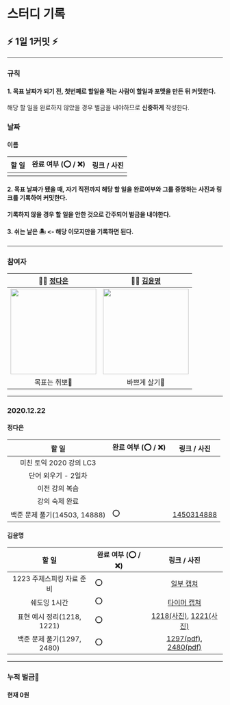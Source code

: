 # 스터디 기록

## :zap: 1일 1커밋 :zap:


---

### 규칙
#### 1. 목표 날짜가 되기 전, 첫번째로 할일을 적는 사람이 할일과 포맷을 만든 뒤 커밋한다.
 해당 할 일을 완료하지 않았을 경우 벌금을 내야하므로 **신중하게** 작성한다.

### 날짜

#### 이름

| 할 일 | 완료 여부 (⭕ / ❌) | 링크 / 사진 |
|:-----:| ------------------- |:-----------:|
|       |                     |             |


#### 2. 목표 날짜가 됐을 때, 자기 직전까지 해당 할 일을 완료여부와 그를 증명하는 사진과 링크를 기록하여 커밋한다.
#### 기록하지 않을 경우 할 일을 안한 것으로 간주되어 벌금을 내야한다.

#### 3. 쉬는 날은 🏝 <- 해당 이모지만을 기록하면 된다.

---

### 참여자

| 👩‍💻 [정다은](https://github.com/jeongdaeun98) | 👩‍💻 [김윤명](https://github.com/yoonmyung)  |
|:-----------------------------------------------:|:---------------------------------------------:|
|  <img src="https://i.imgur.com/G2JU8YL.png" width="200" />  | <img src="https://i.imgur.com/efczYmh.png" width="200" /> |
|                  목표는 취뽀🌟                  |                 바쁘게 살기:tada:                   |



---

### 2020.12.22

#### 정다은
|            할 일             | 완료 여부 (⭕ / ❌) | 링크 / 사진 |
|:----------------------------:| ------------------- |:-----------:|
|   미친 토익 2020 강의 LC3    |                     |             |
|     단어 외우기 - 2일차      |                     |             |
|        이전 강의 복습        |                     |             |
|        강의 숙제 완료        |                     |             |
| 백준 문제 풀기(14503, 14888) |        ⭕             |[14503](https://daewoony.tistory.com/73)[14888](https://daewoony.tistory.com/74)|

#### 김윤명
|            할 일             | 완료 여부 (⭕ / ❌) | 링크 / 사진 |
|:----------------------------:| ------------------- |:-----------:|
|   1223 주제스피킹 자료 준비  |        ⭕           |[일부 캡쳐](https://user-images.githubusercontent.com/40621689/102898171-76047780-44ac-11eb-8633-4fb57f599c21.PNG)|
|         쉐도잉 1시간         |        ⭕           |[타이머 캡쳐](https://user-images.githubusercontent.com/40621689/102898178-7735a480-44ac-11eb-91ee-6dcee97aa960.png)|
|  표현 예시 정리(1218, 1221)  |        ⭕           |[1218(사진)](https://user-images.githubusercontent.com/40621689/102898182-7866d180-44ac-11eb-9a50-cb6f4d650f9f.PNG), [1221(사진)](https://user-images.githubusercontent.com/40621689/102898181-77ce3b00-44ac-11eb-9978-70aade320f21.PNG)|
|  백준 문제 풀기(1297, 2480)  |        ⭕           |[1297(pdf)](https://github.com/yoonmyung/mad-study/files/5730312/_1297_TV_.pdf), [2480(pdf)](https://github.com/yoonmyung/mad-study/files/5730313/_2480__.pdf)|



---

### 누적 벌금:money_with_wings: 

#### 현재 0원
